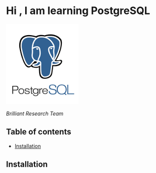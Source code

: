 # Hi , I am learning PostgreSQL

![](./images/unnamed.png)

_Brilliant Research Team_

## Table of contents
* [Installation](#installation)


## Installation  <a name="installation"></a>

 
